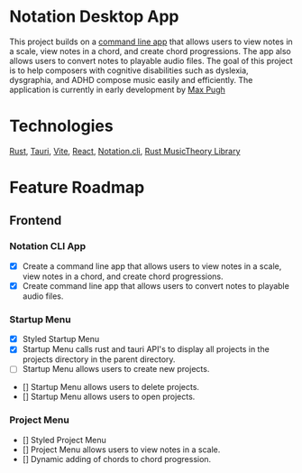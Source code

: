 # Notation Desktop App
This project builds on a [command line app](https://github.com/mpughcs/Notation) that allows users to view notes in a scale, view notes in a chord, and create chord progressions. The app also allows users to convert notes to playable audio files. The goal of this project is to help composers with cognitive disabilities such as dyslexia, dysgraphia, and ADHD compose music easily and efficiently. The application is currently in early development by [Max Pugh](https://github.com/mpughcs)

# Technologies
 [Rust](https://www.rust-lang.org/), [Tauri](https://tauri.studio/en/), [Vite](https://vitejs.dev/), [React](https://reactjs.org/), [Notation.cli](https://github.com/mpughcs/Notation), [Rust MusicTheory Library](https://github.com/ozankasikci/rust-music-theory)
    

# Feature Roadmap
## Frontend
### Notation CLI App
- [x] Create a command line app that allows users to view notes in a scale, view notes in a chord, and create chord progressions.
- [x] Create command line app that allows users to convert notes to playable audio files.
### Startup Menu
- [x] Styled Startup Menu 
- [x] Startup Menu calls rust and tauri API's to display all projects in the projects directory in the parent directory.
- [ ] Startup Menu allows users to create new projects.
- [] Startup Menu allows users to delete projects.
- [] Startup Menu allows users to open projects.
### Project Menu
- [] Styled Project Menu
- [] Project Menu allows users to view notes in a scale.
- [] Dynamic adding of chords to chord progression.

